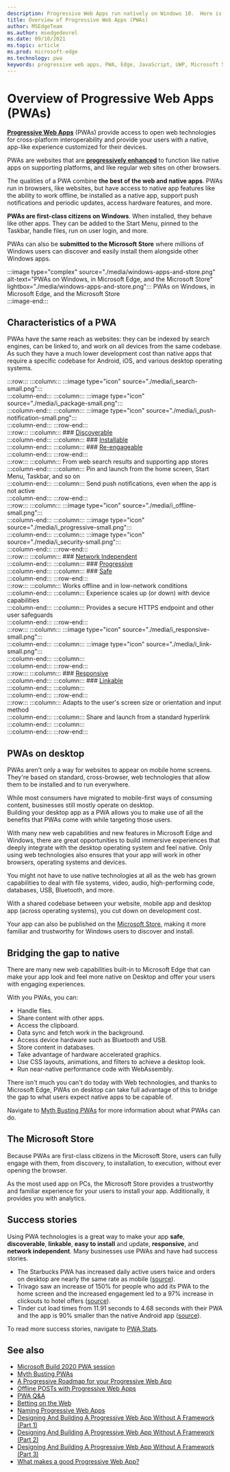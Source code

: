 ```yaml
---
description: Progressive Web Apps run natively on Windows 10.  Here is everything you need to know as a web developer.
title: Overview of Progressive Web Apps (PWAs)
author: MSEdgeTeam
ms.author: msedgedevrel
ms.date: 09/10/2021
ms.topic: article
ms.prod: microsoft-edge
ms.technology: pwa
keywords: progressive web apps, PWA, Edge, JavaScript, UWP, Microsoft Store
---
```

# Overview of Progressive Web Apps (PWAs)  

**[Progressive Web Apps][MDNApps]** (PWAs) provide access to open web technologies for cross-platform interoperability and provide your users with a native, app-like experience customized for their devices. 

PWAs are websites that are **[progressively enhanced][AListApartUnderstandingProgressiveEnhancement]** to function like native apps on supporting platforms, and like regular web sites on other browsers.  

The qualities of a PWA combine **the best of the web and native apps**. PWAs run in browsers, like websites, but have access to native app features like the ability to work offline, be installed as a native app, support push notifications and periodic updates, access hardware features, and more.  

**PWAs are first-class citizens on Windows**. When installed, they behave like other apps. They can be added to the Start Menu, pinned to the Taskbar, handle files, run on user login, and more.  

PWAs can also be **submitted to the Microsoft Store** where millions of Windows users can discover and easily install them alongside other Windows apps.  

:::image type="complex" source="./media/windows-apps-and-store.png" alt-text="PWAs on Windows, in Microsoft Edge, and the Microsoft Store" lightbox="./media/windows-apps-and-store.png":::
    PWAs on Windows, in Microsoft Edge, and the Microsoft Store  
:::image-end:::  

## Characteristics of a PWA  

PWAs have the same reach as websites: they can be indexed by search engines, can be linked to, and work on all devices from the same codebase. As such they have a much lower development cost than native apps that require a specific codebase  for Android, iOS, and various desktop operating systems.  

:::row:::
    :::column:::
        :::image type="icon" source="./media/i_search-small.png":::  
    :::column-end:::
    :::column:::
        :::image type="icon" source="./media/i_package-small.png":::  
    :::column-end:::
    :::column:::
        :::image type="icon" source="./media/i_push-notification-small.png":::  
    :::column-end:::
:::row-end:::  
:::row:::
    :::column:::
        ### [Discoverable][MDNPwaAdvantagesDiscoverable]  
    :::column-end:::
    :::column:::
        ### [Installable][MDNPwaAdvantagesInstallable]  
    :::column-end:::
    :::column:::
        ### [Re-engageable][MDNPwaAdvantagesReEngageable]  
    :::column-end:::
:::row-end:::  
:::row:::
    :::column:::
        From web search results and supporting app stores  
    :::column-end:::
    :::column:::
        Pin and launch from the home screen, Start Menu, Taskbar, and so on  
    :::column-end:::
    :::column:::
        Send push notifications, even when the app is not active  
    :::column-end:::
:::row-end:::  
:::row:::
    :::column:::
        :::image type="icon" source="./media/i_offline-small.png":::  
    :::column-end:::
    :::column:::
        :::image type="icon" source="./media/i_progressive-small.png":::  
    :::column-end:::
    :::column:::
        :::image type="icon" source="./media/i_security-small.png":::  
    :::column-end:::
:::row-end:::  
:::row:::
    :::column:::
        ### [Network Independent][MDNPwaAdvantagesNetworkIndependent]  
    :::column-end:::
    :::column:::
        ### [Progressive][MDNPwaAdvantagesProgressive]  
    :::column-end:::
    :::column:::
        ### [Safe][MDNPwaAdvantagesSafe]  
    :::column-end:::
:::row-end:::  
:::row:::
    :::column:::
        Works offline and in low-network conditions  
    :::column-end:::
    :::column:::
        Experience scales up (or down) with device capabilities  
    :::column-end:::
    :::column:::
        Provides a secure HTTPS endpoint and other user safeguards  
    :::column-end:::
:::row-end:::  
:::row:::
    :::column:::
        :::image type="icon" source="./media/i_responsive-small.png":::  
    :::column-end:::
    :::column:::
        :::image type="icon" source="./media/i_link-small.png":::  
    :::column-end:::
    :::column:::
        &nbsp;  
    :::column-end:::
:::row-end:::  
:::row:::
    :::column:::
        ### [Responsive][MDNPwaAdvantagesResponsive]  
    :::column-end:::
    :::column:::
        ### [Linkable][MDNPwaAdvantagesLinkable]  
    :::column-end:::
    :::column:::
        &nbsp;  
    :::column-end:::
:::row-end:::  
:::row:::
    :::column:::
        Adapts to the user's screen size or orientation and input method  
    :::column-end:::
    :::column:::
        Share and launch from a standard hyperlink  
    :::column-end:::
    :::column:::
        &nbsp;  
    :::column-end:::
:::row-end:::  

## PWAs on desktop  

PWAs aren't only a way for websites to appear on mobile home screens. They're based on standard, cross-browser, web technologies that allow them to be installed and to run everywhere.  

While most consumers have migrated to mobile-first ways of consuming content, businesses still mostly operate on desktop.  
Building your desktop app as a PWA allows you to make use of all the benefits that PWAs come with while targeting those users.  

With many new web capabilities and new features in Microsoft Edge and Windows, there are great opportunities to build immersive experiences that deeply integrate with the desktop operating system and feel native. Only using web technologies also ensures that your app will work in other browsers, operating systems and devices.  

You might not have to use native technologies at all as the web has grown capabilities to deal with file systems, video, audio, high-performing code, databases, USB, Bluetooth, and more.  

With a shared codebase between your website, mobile app and desktop app (across operating systems), you cut down on development cost.

Your app can also be published on the [Microsoft Store][PwaMicrosoftStore], making it more familiar and trustworthy for Windows users to discover and install.  

## Bridging the gap to native  

There are many new web capabilities built-in to Microsoft Edge that can make your app look and feel more native on Desktop and offer your users with engaging experiences.  

With you PWAs, you can:

*   Handle files.  
*   Share content with other apps.  
*   Access the clipboard.  
*   Data sync and fetch work in the background.  
*   Access device hardware such as Bluetooth and USB.  
*   Store content in databases.  
*   Take advantage of hardware accelerated graphics.  
*   Use CSS layouts, animations, and filters to achieve a desktop look.  
*   Run near-native performance code with WebAssembly.  

There isn't much you can't do today with Web technologies, and thanks to Microsoft Edge, PWAs on desktop can take full advantage of this to bridge the gap to what users expect native apps to be capable of.

Navigate to [Myth Busting PWAs][Davrous20191018MythBustingPwasNewEdgeEdition] for more information about what PWAs can do.  

## The Microsoft Store  

Because PWAs are first-class citizens in the Microsoft Store, users can fully engage with them, from discovery, to installation, to execution, without ever opening the browser.  

As the most used app on PCs, the Microsoft Store provides a trustworthy and familiar experience for your users to install your app. Additionally, it provides you with analytics.  

## Success stories  

Using PWA technologies is a great way to make your app **safe**, **discoverable**, **linkable**, **easy to install** and update, **responsive**, and **network independent**. Many businesses use PWAs and have had success stories.  

*   The Starbucks PWA has increased daily active users twice and orders on desktop are nearly the same rate as mobile ([source][StarbucksSuccessStory]).  
*   Trivago saw an increase of 150% for people who add its PWA to the home screen and the increased engagement led to a 97% increase in clickouts to hotel offers ([source][TrivagoSuccessStory]).  
*   Tinder cut load times from 11.91 seconds to 4.68 seconds with their PWA and the app is 90% smaller than the native Android app ([source][TinderSuccessStory]).  

To read more success stories, navigate to [PWA Stats][PwaStats].  

## See also  

*   [Microsoft Build 2020 PWA session][BuildVideo]  
*   [Myth Busting PWAs][Davrous20191018MythBustingPwasNewEdgeEdition]  
*   [A Progressive Roadmap for your Progressive Web App][CloudfourThinksProgressiveRoadmapYourWebApp]  
*   [Offline POSTs with Progressive Web Apps][MediumWebEdgeOfflinePostsProgressiveWebApps]  
*   [PWA Q&A][AaronGustafsonNotebookPwaQa]  
*   [Betting on the Web][JoretegBlogBettingWeb]  
*   [Naming Progressive Web Apps][Fberriman20170626NamingProgressiveWebApps]  
*   [Designing And Building A Progressive Web App Without A Framework (Part 1)][Smashingmagazine201907ProgressiveWebAppFrameworkPart1]  
*   [Designing And Building A Progressive Web App Without A Framework (Part 2)][Smashingmagazine201907ProgressiveWebAppFrameworkPart2]  
*   [Designing And Building A Progressive Web App Without A Framework (Part 3)][Smashingmagazine201907ProgressiveWebAppFrameworkPart3]  
*   [What makes a good Progressive Web App?][WebDevGoodPwaChecklist]  

<!-- Links -->

[MDNApps]: https://developer.mozilla.org/Apps/Progressive "Progressive Web Apps | MDN"  
[AListApartUnderstandingProgressiveEnhancement]: https://alistapart.com/article/understandingprogressiveenhancement "Understanding Progressive Enhancement - A List Apart"  
[PwaStats]: https://www.pwastats.com/ "A community-driven list of stats and news related to Progressive Web Apps"  
[StarbucksSuccessStory]: https://twitter.com/davidbrunelle/status/993960071406080000 "David Brunelle | Twitter"  
[TrivagoSuccessStory]: https://www.thinkwithgoogle.com/intl/en-gb/marketing-strategies/app-and-mobile/trivago-embrace-progressive-web-apps-as-the-future-of-mobile/  "The next billion users: trivago embrace progressive web apps as the future of mobile | Think With Google"  
[TinderSuccessStory]: https://medium.com/@addyosmani/a-tinder-progressive-web-app-performance-case-study-78919d98ece0 "A Tinder Progress Web App Performance Case Study | Medium.com"
[MDNPwaAdvantagesDiscoverable]: https://developer.mozilla.org/docs/Web/Apps/Progressive/Advantages#Discoverable "Discoverable - Progressive web app advantages"  
[MDNPwaAdvantagesInstallable]: https://developer.mozilla.org/docs/Web/Apps/Progressive/Advantages#Installable "Installable - Progressive web app advantages"  
[MDNPwaAdvantagesLinkable]: https://developer.mozilla.org/Apps/Progressive/Advantages#Linkable "Linkable - Progressive web app advantages"  
[MDNPwaAdvantagesNetworkIndependent]: https://developer.mozilla.org/docs/Web/Apps/Progressive/Advantages#Network_independent "Network independent - Progressive web app advantages"  
[MDNPwaAdvantagesProgressive]: https://developer.mozilla.org/docs/Web/Apps/Progressive/Advantages#Progressive "Progressive - Progressive web app advantages"  
[MDNPwaAdvantagesReEngageable]: https://developer.mozilla.org/docs/Web/Apps/Progressive/Advantages#Re-engageable "Re-engageable - Progressive web app advantages"  
[MDNPwaAdvantagesResponsive]: https://developer.mozilla.org/Apps/Progressive/Advantages#Responsive "Responsive - Progressive web app advantages"  
[MDNPwaAdvantagesSafe]: https://developer.mozilla.org/docs/Web/Apps/Progressive/Advantages#Safe "Safe - Progressive web app advantages"  
[BuildVideo]: https://www.youtube.com/watch?v=y4p_QHZtMKM "PWA video"  
[Davrous20191018MythBustingPwasNewEdgeEdition]: https://www.davrous.com/2019/10/18/myth-busting-pwas-the-new-edge-edition "Myth Busting PWAs – The New Edge Edition"  
[CloudfourThinksProgressiveRoadmapYourWebApp]: https://cloudfour.com/thinks/a-progressive-roadmap-for-your-progressive-web-app "A Progressive Roadmap for your Progressive Web App"  
[MediumWebEdgeOfflinePostsProgressiveWebApps]: https://medium.com/web-on-the-edge/offline-posts-with-progressive-web-apps-fc2dc4ad895 "Offline POSTs with Progressive Web Apps"  
[AaronGustafsonNotebookPwaQa]: https://www.aaron-gustafson.com/notebook/pwa-qa "PWA Q&A"  
[JoretegBlogBettingWeb]: https://joreteg.com/blog/betting-on-the-web "Betting on the Web"  
[Fberriman20170626NamingProgressiveWebApps]: https://fberriman.com/2017/06/26/naming-progressive-web-apps "Naming Progressive Web Apps"  
[Smashingmagazine201907ProgressiveWebAppFrameworkPart1]: https://www.smashingmagazine.com/2019/07/progressive-web-application-pwa-framework-part-1 "Designing And Building A Progressive Web Application Without A Framework (Part 1)"  
[Smashingmagazine201907ProgressiveWebAppFrameworkPart2]: https://www.smashingmagazine.com/2019/07/progressive-web-application-pwa-framework-part-2 "Designing And Building A Progressive Web Application Without A Framework (Part 2)"  
[Smashingmagazine201907ProgressiveWebAppFrameworkPart3]: https://www.smashingmagazine.com/2019/07/progressive-web-application-pwa-framework-part-3 "Designing And Building A Progressive Web Application Without A Framework (Part 3)"  
[WebDevGoodPwaChecklist]: https://web.dev/pwa-checklist "What makes a good Progressive Web App? | web.dev"  
[PwaMicrosoftStore]: https://www.microsoft.com/store/apps/windows "Windows Apps | Microsoft Store"  
